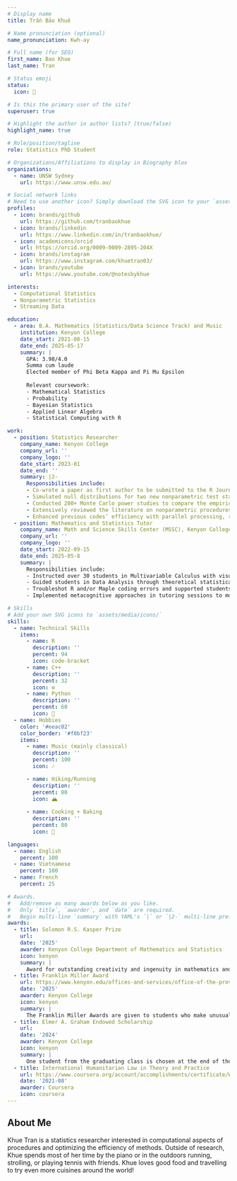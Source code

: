 ```yaml
---
# Display name
title: Trần Bảo Khuê

# Name pronunciation (optional)
name_pronunciation: Kwh-ay

# Full name (for SEO)
first_name: Bao Khue
last_name: Tran

# Status emoji
status:
  icon: 🥭

# Is this the primary user of the site?
superuser: true

# Highlight the author in author lists? (true/false)
highlight_name: true

# Role/position/tagline
role: Statistics PhD Student

# Organizations/Affiliations to display in Biography blox
organizations:
  - name: UNSW Sydney
    url: https://www.unsw.edu.au/

# Social network links
# Need to use another icon? Simply download the SVG icon to your `assets/media/icons/` folder.
profiles:
  - icon: brands/github
    url: https://github.com/tranbaokhue
  - icon: brands/linkedin
    url: https://www.linkedin.com/in/tranbaokhue/
  - icon: academicons/orcid
    url: https://orcid.org/0009-0009-2895-204X
  - icon: brands/instagram
    url: https://www.instagram.com/khuetran03/
  - icon: brands/youtube
    url: https://www.youtube.com/@notesbykhue

interests:
  - Computational Statistics
  - Nonparametric Statistics
  - Streaming Data

education:
  - area: B.A. Mathematics (Statistics/Data Science Track) and Music
    institution: Kenyon College
    date_start: 2021-08-15
    date_end: 2025-05-17
    summary: |
      GPA: 3.98/4.0
      Summa cum laude
      Elected member of Phi Beta Kappa and Pi Mu Epsilon
      
      Relevant coursework:
      - Mathematical Statistics
      - Probability
      - Bayesian Statistics
      - Applied Linear Algebra
      - Statistical Computing with R

work:
  - position: Statistics Researcher
    company_name: Kenyon College
    company_url: ''
    company_logo: ''
    date_start: 2023-01
    date_end: ''
    summary: |2-
      Responsibilities include:
      - Co-wrote a paper as first author to be submitted to the R Journal (Q2)
      - Simulated null distributions for two new nonparametric test statistics in 150 different balanced observations settings
      - Conducted 200+ Monte Carlo power studies to compare the empirical powers of proposed tests with existing procedures
      - Extensively reviewed the literature on nonparametric procedures in two-way factorial design
      - Enhanced previous codes’ efficiency with parallel processing, reducing the simulation runtime by up to seven-fold
  - position: Mathematics and Statistics Tutor
    company_name: Math and Science Skills Center (MSSC), Kenyon College
    company_url: ''
    company_logo: ''
    date_start: 2022-09-15
    date_end: 2025-05-8
    summary: |
      Responsibilities include:
      - Instructed over 30 students in Multivariable Calculus with visualizing surfaces, differentiation, optimization, and integration
      - Guided students in Data Analysis through theoretical statistical models, brainstorming analysis project, visualizing data
      - Troubleshot R and/or Maple coding errors and supported students on various projects, ie. regression, optimization, etc.
      - Implemented metacognitive approaches in tutoring sessions to motivate critical thinking, problem solving, and boost self-efficacy

# Skills
# Add your own SVG icons to `assets/media/icons/`
skills:
  - name: Technical Skills
    items:
      - name: R
        description: ''
        percent: 94
        icon: code-bracket
      - name: C++
        description: ''
        percent: 32
        icon: ⚙️
      - name: Python
        description: ''
        percent: 60
        icon: 🐍
  - name: Hobbies
    color: '#eeac02'
    color_border: '#f0bf23'
    items:
      - name: Music (mainly classical)
        description: ''
        percent: 100
        icon: 🎶

      - name: Hiking/Running
        description: ''
        percent: 80
        icon: 🏔
      
      - name: Cooking + Baking
        description: ''
        percent: 80
        icon: 🥢

languages:
  - name: English
    percent: 100
  - name: Vietnamese
    percent: 100
  - name: French
    percent: 25

# Awards.
#   Add/remove as many awards below as you like.
#   Only `title`, `awarder`, and `date` are required.
#   Begin multi-line `summary` with YAML's `|` or `|2-` multi-line prefix and indent 2 spaces below.
awards:
  - title: Solomon R.S. Kasper Prize
    url: 
    date: '2025'
    awarder: Kenyon College Department of Mathematics and Statistics
    icon: kenyon
    summary: |
      Award for outstanding creativity and ingenuity in mathematics and computer science.
  - title: Franklin Miller Award
    url: https://www.kenyon.edu/offices-and-services/office-of-the-provost/recognition/franklin-miller-awards/
    date: '2025'
    awarder: Kenyon College
    icon: kenyon
    summary: |
      The Franklin Miller Awards are given to students who make unusual or significant contributions to the academic environment of the College. The awards are named for Franklin Miller Jr., a long-time member of the faculty and a distinguished physicist, teacher and textbook author.
  - title: Elmer A. Graham Endowed Scholarship
    url: 
    date: '2024'
    awarder: Kenyon College
    icon: kenyon
    summary: |
      One student from the graduating class is chosen at the end of their junior year to win this senior year's full-tuition  scholarship by the Board of Trustees. 
  - title: International Humanitarian Law in Theory and Practice
    url: https://www.coursera.org/account/accomplishments/certificate/WUY5M82JK8ZK
    date: '2021-08'
    awarder: Coursera
    icon: coursera
---
```


## About Me

Khue Tran is a statistics researcher interested in computational aspects of procedures and optimizing the efficiency of methods. Outside of research, Khue spends most of her time by the piano or in the outdoors running, strolling, or playing tennis with friends. Khue loves good food and travelling to try even more cuisines around the world!
